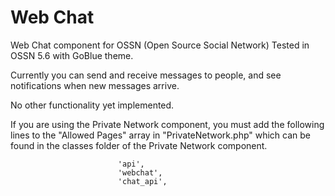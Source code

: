 Web Chat
========

Web Chat component for OSSN (Open Source Social Network)
Tested in OSSN 5.6 with GoBlue theme.

Currently you can send and receive messages to people, and see notifications when new messages arrive.

No other functionality yet implemented.


If you are using the Private Network component, you must add the following lines to the "Allowed Pages" array in "PrivateNetwork.php" which can be found in the classes folder of the Private Network component.

							'api',
							'webchat',
							'chat_api',
							
						
